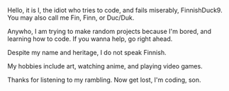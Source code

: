 Hello, it is I, the idiot who tries to code, and fails miserably, FinnishDuck9. You may also call me Fin, Finn, or Duc/Duk.

Anywho, I am trying to make random projects because I'm bored, and learning how to code. If you wanna help, go right ahead.

Despite my name and heritage, I do not speak Finnish.

My hobbies include art, watching anime, and playing video games.

Thanks for listening to my rambling. Now get lost, I'm coding, son.
